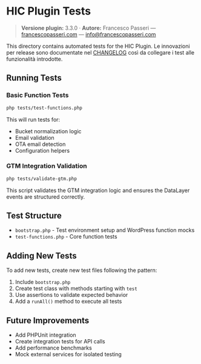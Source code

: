 # HIC Plugin Tests

> **Versione plugin:** 3.3.0 · **Autore:** Francesco Passeri — [francescopasseri.com](https://francescopasseri.com) — [info@francescopasseri.com](mailto:info@francescopasseri.com)


This directory contains automated tests for the HIC Plugin. Le innovazioni per release sono documentate nel [CHANGELOG](../CHANGELOG.md) così da collegare i test alle funzionalità introdotte.

## Running Tests

### Basic Function Tests
```bash
php tests/test-functions.php
```

This will run tests for:
- Bucket normalization logic
- Email validation 
- OTA email detection
- Configuration helpers

### GTM Integration Validation
```bash
php tests/validate-gtm.php
```

This script validates the GTM integration logic and ensures the DataLayer events are structured correctly.

## Test Structure

- `bootstrap.php` - Test environment setup and WordPress function mocks
- `test-functions.php` - Core function tests

## Adding New Tests

To add new tests, create new test files following the pattern:
1. Include `bootstrap.php`
2. Create test class with methods starting with `test`
3. Use assertions to validate expected behavior
4. Add a `runAll()` method to execute all tests

## Future Improvements

- Add PHPUnit integration
- Create integration tests for API calls
- Add performance benchmarks
- Mock external services for isolated testing
